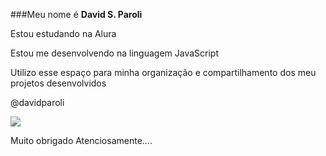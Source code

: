###Meu nome é **David S. Paroli**

Estou estudando na Alura

Estou me desenvolvendo na linguagem JavaScript

Utilizo esse espaço para minha organização e compartilhamento dos meu projetos desenvolvidos

@davidparoli

![](https://media1.tenor.com/m/zqjef5IbZ3MAAAAC/celebration-dance.gif)


Muito obrigado
Atenciosamente....

